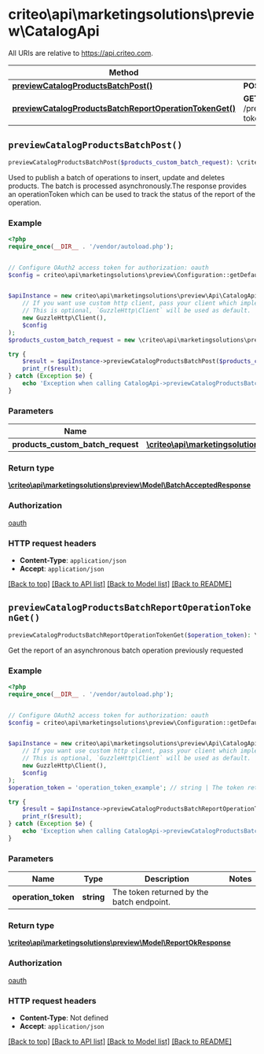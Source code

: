 # criteo\api\marketingsolutions\preview\CatalogApi

All URIs are relative to https://api.criteo.com.

Method | HTTP request | Description
------------- | ------------- | -------------
[**previewCatalogProductsBatchPost()**](CatalogApi.md#previewCatalogProductsBatchPost) | **POST** /preview/catalog/products/batch | 
[**previewCatalogProductsBatchReportOperationTokenGet()**](CatalogApi.md#previewCatalogProductsBatchReportOperationTokenGet) | **GET** /preview/catalog/products/batch/report/{operation-token} | 


## `previewCatalogProductsBatchPost()`

```php
previewCatalogProductsBatchPost($products_custom_batch_request): \criteo\api\marketingsolutions\preview\Model\BatchAcceptedResponse
```



Used to publish a batch of operations to insert, update and deletes products.  The batch is processed asynchronously.The response provides an operationToken which can be used to track  the status of the report of the operation.

### Example

```php
<?php
require_once(__DIR__ . '/vendor/autoload.php');


// Configure OAuth2 access token for authorization: oauth
$config = criteo\api\marketingsolutions\preview\Configuration::getDefaultConfiguration()->setAccessToken('YOUR_ACCESS_TOKEN');


$apiInstance = new criteo\api\marketingsolutions\preview\Api\CatalogApi(
    // If you want use custom http client, pass your client which implements `GuzzleHttp\ClientInterface`.
    // This is optional, `GuzzleHttp\Client` will be used as default.
    new GuzzleHttp\Client(),
    $config
);
$products_custom_batch_request = new \criteo\api\marketingsolutions\preview\Model\ProductsCustomBatchRequest(); // \criteo\api\marketingsolutions\preview\Model\ProductsCustomBatchRequest

try {
    $result = $apiInstance->previewCatalogProductsBatchPost($products_custom_batch_request);
    print_r($result);
} catch (Exception $e) {
    echo 'Exception when calling CatalogApi->previewCatalogProductsBatchPost: ', $e->getMessage(), PHP_EOL;
}
```

### Parameters

Name | Type | Description  | Notes
------------- | ------------- | ------------- | -------------
 **products_custom_batch_request** | [**\criteo\api\marketingsolutions\preview\Model\ProductsCustomBatchRequest**](../Model/ProductsCustomBatchRequest.md)|  |

### Return type

[**\criteo\api\marketingsolutions\preview\Model\BatchAcceptedResponse**](../Model/BatchAcceptedResponse.md)

### Authorization

[oauth](../../README.md#oauth)

### HTTP request headers

- **Content-Type**: `application/json`
- **Accept**: `application/json`

[[Back to top]](#) [[Back to API list]](../../README.md#endpoints)
[[Back to Model list]](../../README.md#models)
[[Back to README]](../../README.md)

## `previewCatalogProductsBatchReportOperationTokenGet()`

```php
previewCatalogProductsBatchReportOperationTokenGet($operation_token): \criteo\api\marketingsolutions\preview\Model\ReportOkResponse
```



Get the report of an asynchronous batch operation previously requested

### Example

```php
<?php
require_once(__DIR__ . '/vendor/autoload.php');


// Configure OAuth2 access token for authorization: oauth
$config = criteo\api\marketingsolutions\preview\Configuration::getDefaultConfiguration()->setAccessToken('YOUR_ACCESS_TOKEN');


$apiInstance = new criteo\api\marketingsolutions\preview\Api\CatalogApi(
    // If you want use custom http client, pass your client which implements `GuzzleHttp\ClientInterface`.
    // This is optional, `GuzzleHttp\Client` will be used as default.
    new GuzzleHttp\Client(),
    $config
);
$operation_token = 'operation_token_example'; // string | The token returned by the batch endpoint.

try {
    $result = $apiInstance->previewCatalogProductsBatchReportOperationTokenGet($operation_token);
    print_r($result);
} catch (Exception $e) {
    echo 'Exception when calling CatalogApi->previewCatalogProductsBatchReportOperationTokenGet: ', $e->getMessage(), PHP_EOL;
}
```

### Parameters

Name | Type | Description  | Notes
------------- | ------------- | ------------- | -------------
 **operation_token** | **string**| The token returned by the batch endpoint. |

### Return type

[**\criteo\api\marketingsolutions\preview\Model\ReportOkResponse**](../Model/ReportOkResponse.md)

### Authorization

[oauth](../../README.md#oauth)

### HTTP request headers

- **Content-Type**: Not defined
- **Accept**: `application/json`

[[Back to top]](#) [[Back to API list]](../../README.md#endpoints)
[[Back to Model list]](../../README.md#models)
[[Back to README]](../../README.md)
